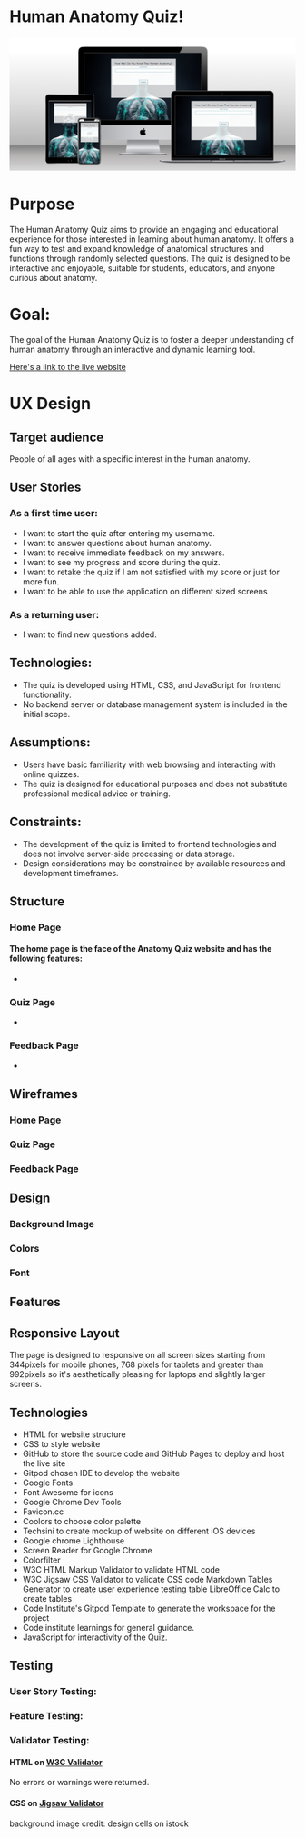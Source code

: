 # Human Anatomy Quiz!

![Website Mockup](assets/images/readme/mockup.jpeg)

# Purpose

The Human Anatomy Quiz aims to provide an engaging and educational experience for those interested in learning about human anatomy. It offers a fun way to test and expand knowledge of anatomical structures and functions through randomly selected questions. The quiz is designed to be interactive and enjoyable, suitable for students, educators, and anyone curious about anatomy. 

# Goal:

The goal of the Human Anatomy Quiz is to foster a deeper understanding of human anatomy through an interactive and dynamic learning tool. 

[Here's a link to the live website](https://stacykimberley.github.io/anatomy-quiz/)

# UX Design 

## Target audience

People of all ages with a specific interest in the human anatomy.

## User Stories

### As a first time user:

- I want to start the quiz after entering my username.
- I want to answer questions about human anatomy.
- I want to receive immediate feedback on my answers.
- I want to see my progress and score during the quiz.
- I want to retake the quiz if I am not satisfied with my score or just for more fun.
- I want to be able to use the application on different sized screens

### As a returning user:

- I want to find new questions added.

## Technologies:

- The quiz is developed using HTML, CSS, and JavaScript for frontend functionality.
- No backend server or database management system is included in the initial scope.

## Assumptions:

- Users have basic familiarity with web browsing and interacting with online quizzes.
- The quiz is designed for educational purposes and does not substitute professional medical advice or training.

## Constraints:

- The development of the quiz is limited to frontend technologies and does not involve server-side processing or data storage.
- Design considerations may be constrained by available resources and development timeframes.

## Structure

### Home Page

#### The home page is the face of the Anatomy Quiz website and has the following features:

- 

### Quiz Page

-

### Feedback Page

-

## Wireframes

### Home Page

### Quiz Page

### Feedback Page

## Design

### Background Image

### Colors

### Font

## Features

## Responsive Layout

The page is designed to responsive on all screen sizes starting from 344pixels for mobile phones, 768 pixels for tablets and greater than 992pixels so it's aesthetically pleasing for laptops and slightly larger screens.

## Technologies

- HTML for website structure
- CSS to style website
- GitHub to store the source code and GitHub Pages to deploy and host the live site
- Gitpod chosen IDE to develop the website
- Google Fonts
- Font Awesome for icons
- Google Chrome Dev Tools
- Favicon.cc 
- Coolors to choose color palette
- Techsini to create mockup of website on different iOS devices
- Google chrome Lighthouse
- Screen Reader for Google Chrome
- Colorfilter
- W3C HTML Markup Validator to validate HTML code
- W3C Jigsaw CSS Validator to validate CSS code
Markdown Tables Generator to create user experience testing table
LibreOffice Calc to create tables
- Code Institute's Gitpod Template to generate the workspace for the project
- Code institute learnings for general guidance.
- JavaScript for interactivity of the Quiz.

## Testing 

### User Story Testing:

### Feature Testing:

### Validator Testing:

#### HTML on [W3C Validator](https://validator.w3.org/)
No errors or warnings were returned.

#### CSS on [Jigsaw Validator](https://jigsaw.w3.org/css-validator/)







background image credit: design cells on istock
